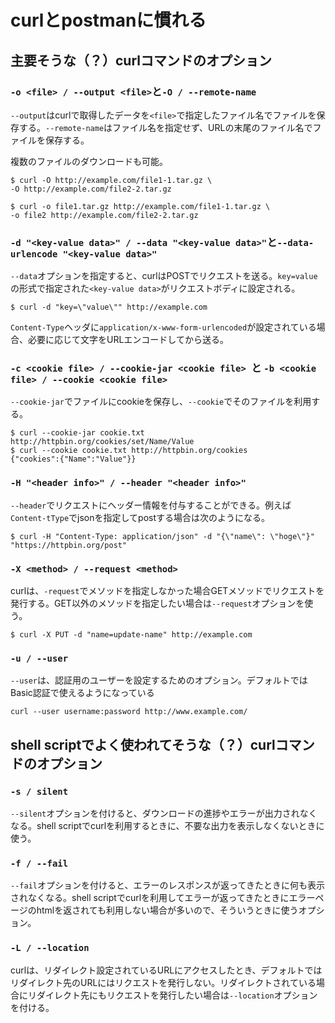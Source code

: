 # curlとpostmanに慣れる

## 主要そうな（？）curlコマンドのオプション

### `-o <file> / --output <file>`と`-O / --remote-name`

`--output`はcurlで取得したデータを`<file>`で指定したファイル名でファイルを保存する。`--remote-name`はファイル名を指定せず、URLの末尾のファイル名でファイルを保存する。

複数のファイルのダウンロードも可能。

```
$ curl -O http://example.com/file1-1.tar.gz \
-O http://example.com/file2-2.tar.gz
```

```
$ curl -o file1.tar.gz http://example.com/file1-1.tar.gz \
-o file2 http://example.com/file2-2.tar.gz
```

### `-d "<key-value data>" / --data "<key-value data>"`と`--data-urlencode "<key-value data>"`

`--data`オプションを指定すると、curlはPOSTでリクエストを送る。`key=value`の形式で指定された`<key-value data>`がリクエストボディに設定される。

```
$ curl -d "key=\"value\"" http://example.com
```

`Content-Type`ヘッダに`application/x-www-form-urlencoded`が設定されている場合、必要に応じて文字をURLエンコードしてから送る。

### `-c <cookie file> / --cookie-jar <cookie file> `と `-b <cookie file> / --cookie <cookie file>`

`--cookie-jar`でファイルにcookieを保存し、`--cookie`でそのファイルを利用する。

```
$ curl --cookie-jar cookie.txt http://httpbin.org/cookies/set/Name/Value
$ curl --cookie cookie.txt http://httpbin.org/cookies           
{"cookies":{"Name":"Value"}}
```

### `-H "<header info>" / --header "<header info>"`

`--header`でリクエストにヘッダー情報を付与することができる。例えば`Content-tType`でjsonを指定してpostする場合は次のようになる。

```
$ curl -H "Content-Type: application/json" -d "{\"name\": \"hoge\"}" "https://httpbin.org/post"
```

### `-X <method> / --request <method>`

curlは、`-request`でメソッドを指定しなかった場合GETメソッドでリクエストを発行する。GET以外のメソッドを指定したい場合は`--request`オプションを使う。

```
$ curl -X PUT -d "name=update-name" http://example.com
```

### `-u / --user`

`--user`は、認証用のユーザーを設定するためのオプション。デフォルトではBasic認証で使えるようになっている

```
curl --user username:password http://www.example.com/
```



## shell scriptでよく使われてそうな（？）curlコマンドのオプション

### `-s / silent`

`--silent`オプションを付けると、ダウンロードの進捗やエラーが出力されなくなる。shell scriptでcurlを利用するときに、不要な出力を表示しなくないときに使う。

### `-f / --fail`

`--fail`オプションを付けると、エラーのレスポンスが返ってきたときに何も表示されなくなる。shell scriptでcurlを利用してエラーが返ってきたときにエラーページのhtmlを返されても利用しない場合が多いので、そういうときに使うオプション。

### `-L / --location`

curlは、リダイレクト設定されているURLにアクセスしたとき、デフォルトではリダイレクト先のURLにはリクエストを発行しない。リダイレクトされている場合にリダイレクト先にもリクエストを発行したい場合は`--location`オプションを付ける。
